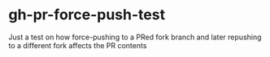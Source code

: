 # gh-pr-force-push-test
Just a test on how force-pushing to a PRed fork branch and later repushing to a different fork affects the PR contents
